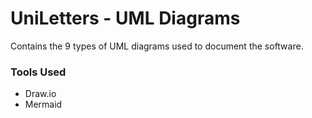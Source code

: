 # UniLetters - UML Diagrams

Contains the 9 types of UML diagrams used to document the software.

### Tools Used
- Draw.io
- Mermaid
